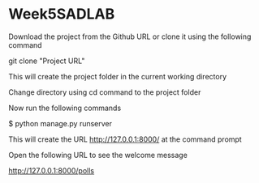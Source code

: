 # Week5SADLAB
 Download the project from the Github URL or clone it using the following command

git clone "Project URL"

This will create the project folder in the current working directory

Change directory using cd command to the project folder

Now run the following commands

$ python manage.py runserver

This will create the URL http://127.0.0.1:8000/ at the command prompt


Open the following URL to see the welcome message

http://127.0.0.1:8000/polls
